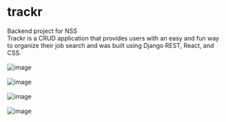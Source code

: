 # trackr
Backend project for NSS<br>
Trackr is a CRUD application that provides users with an easy and fun way to organize their job search and was built using Django REST, React, and CSS.<br><br>
![image](https://user-images.githubusercontent.com/20919596/50702719-5fdb2380-1017-11e9-89ed-5d3fbb596d34.png)<br><br>
![image](https://user-images.githubusercontent.com/20919596/50702738-68335e80-1017-11e9-9da2-b5b3503be46f.png)<br><br>
![image](https://user-images.githubusercontent.com/20919596/50702746-6ff30300-1017-11e9-990b-f9449ccb694a.png)<br><br>
![image](https://user-images.githubusercontent.com/20919596/50702919-f871a380-1017-11e9-84c8-2d9efc6e4c1a.png)

